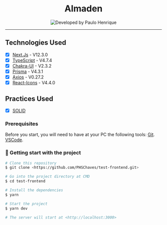 <h1 align="center">
Almaden
</h1>

<p align="center">
  <img alt="Developed by Paulo Henrique" src="https://img.shields.io/badge/Desenvolvido%20por-Paulo Henrique-%237519C1?style=for-the-badge"><br/>
</p>

<hr>

## Technologies Used

- [X] [Next.Js](https://nextjs.org/) - V12.3.0
- [X] [TypeScript](https://www.typescriptlang.org/) - V4.7.4
- [X] [Chakra-UI](https://chakra-ui.com/) - V2.3.2
- [X] [Prisma](https://www.prisma.io/) - V4.3.1
- [X] [Axios](https://axios-http.com/) - V0.27.2
- [X] [React-Icons](https://react-icons.github.io/react-icons/) - V4.4.0

## Practices Used

- [X] [SOLID](https://blog.betrybe.com/linguagem-de-programacao/solid-cinco-principios-poo/)

### Prerequisites

Before you start, you will need to have at your PC the following tools:
[Git](https://git-scm.com).<br>
[VSCode](https://code.visualstudio.com/).


### 🎲 Getting start with the project

```bash
# Clone this repository
$ git clone <https://github.com/PHSChaves/test-frontend.git>

# Go into the project directory at CMD
$ cd test-frontend

# Install the dependencies
$ yarn

# Start the project
$ yarn dev

# The server will start at <http://localhost:3000>
```

